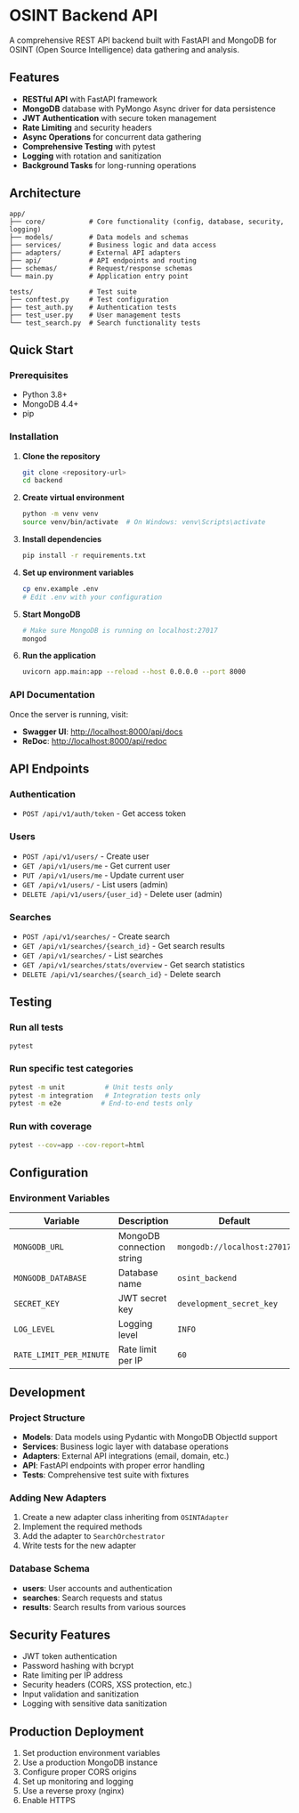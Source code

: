 # OSINT Backend API

A comprehensive REST API backend built with FastAPI and MongoDB for OSINT (Open Source Intelligence) data gathering and analysis.

## Features

- **RESTful API** with FastAPI framework
- **MongoDB** database with PyMongo Async driver for data persistence
- **JWT Authentication** with secure token management
- **Rate Limiting** and security headers
- **Async Operations** for concurrent data gathering
- **Comprehensive Testing** with pytest
- **Logging** with rotation and sanitization
- **Background Tasks** for long-running operations

## Architecture

```
app/
├── core/           # Core functionality (config, database, security, logging)
├── models/         # Data models and schemas
├── services/       # Business logic and data access
├── adapters/       # External API adapters
├── api/            # API endpoints and routing
├── schemas/        # Request/response schemas
└── main.py         # Application entry point

tests/              # Test suite
├── conftest.py     # Test configuration
├── test_auth.py    # Authentication tests
├── test_user.py    # User management tests
└── test_search.py  # Search functionality tests
```

## Quick Start

### Prerequisites

- Python 3.8+
- MongoDB 4.4+
- pip

### Installation

1. **Clone the repository**

   ```bash
   git clone <repository-url>
   cd backend
   ```

2. **Create virtual environment**

   ```bash
   python -m venv venv
   source venv/bin/activate  # On Windows: venv\Scripts\activate
   ```

3. **Install dependencies**

   ```bash
   pip install -r requirements.txt
   ```

4. **Set up environment variables**

   ```bash
   cp env.example .env
   # Edit .env with your configuration
   ```

5. **Start MongoDB**

   ```bash
   # Make sure MongoDB is running on localhost:27017
   mongod
   ```

6. **Run the application**

   ```bash
   uvicorn app.main:app --reload --host 0.0.0.0 --port 8000
   ```

### API Documentation

Once the server is running, visit:

- **Swagger UI**: <http://localhost:8000/api/docs>
- **ReDoc**: <http://localhost:8000/api/redoc>

## API Endpoints

### Authentication

- `POST /api/v1/auth/token` - Get access token

### Users

- `POST /api/v1/users/` - Create user
- `GET /api/v1/users/me` - Get current user
- `PUT /api/v1/users/me` - Update current user
- `GET /api/v1/users/` - List users (admin)
- `DELETE /api/v1/users/{user_id}` - Delete user (admin)

### Searches

- `POST /api/v1/searches/` - Create search
- `GET /api/v1/searches/{search_id}` - Get search results
- `GET /api/v1/searches/` - List searches
- `GET /api/v1/searches/stats/overview` - Get search statistics
- `DELETE /api/v1/searches/{search_id}` - Delete search

## Testing

### Run all tests

```bash
pytest
```

### Run specific test categories

```bash
pytest -m unit          # Unit tests only
pytest -m integration   # Integration tests only
pytest -m e2e          # End-to-end tests only
```

### Run with coverage

```bash
pytest --cov=app --cov-report=html
```

## Configuration

### Environment Variables

| Variable | Description | Default |
|----------|-------------|---------|
| `MONGODB_URL` | MongoDB connection string | `mongodb://localhost:27017` |
| `MONGODB_DATABASE` | Database name | `osint_backend` |
| `SECRET_KEY` | JWT secret key | `development_secret_key` |
| `LOG_LEVEL` | Logging level | `INFO` |
| `RATE_LIMIT_PER_MINUTE` | Rate limit per IP | `60` |

## Development

### Project Structure

- **Models**: Data models using Pydantic with MongoDB ObjectId support
- **Services**: Business logic layer with database operations
- **Adapters**: External API integrations (email, domain, etc.)
- **API**: FastAPI endpoints with proper error handling
- **Tests**: Comprehensive test suite with fixtures

### Adding New Adapters

1. Create a new adapter class inheriting from `OSINTAdapter`
2. Implement the required methods
3. Add the adapter to `SearchOrchestrator`
4. Write tests for the new adapter

### Database Schema

- **users**: User accounts and authentication
- **searches**: Search requests and status
- **results**: Search results from various sources

## Security Features

- JWT token authentication
- Password hashing with bcrypt
- Rate limiting per IP address
- Security headers (CORS, XSS protection, etc.)
- Input validation and sanitization
- Logging with sensitive data sanitization

## Production Deployment

1. Set production environment variables
2. Use a production MongoDB instance
3. Configure proper CORS origins
4. Set up monitoring and logging
5. Use a reverse proxy (nginx)
6. Enable HTTPS
